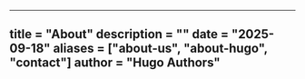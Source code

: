 ---
title = "About"
description = ""
date = "2025-09-18"
aliases = ["about-us", "about-hugo", "contact"]
author = "Hugo Authors"
---